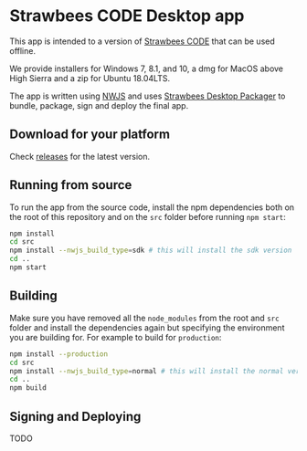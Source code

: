 # Strawbees CODE Desktop app

This app is intended to a version of [Strawbees CODE](https://code.strawbees.com) that can be used offline.

We provide installers for Windows 7, 8.1, and 10, a dmg for MacOS above High Sierra and a zip for Ubuntu 18.04LTS.

The app is written using [NWJS](https://nwjs.io/) and uses [Strawbees Desktop Packager](https://github.com/strawbees/desktop-packager) to bundle, package, sign and deploy the final app.

## Download for your platform

Check [releases](https://github.com/strawbees/code-desktop/releases) for the latest version.

## Running from source

To run the app from the source code, install the npm dependencies both on the root of this repository and on the `src` folder before running `npm start`:

```bash
npm install
cd src
npm install --nwjs_build_type=sdk # this will install the sdk version
cd ..
npm start
```

## Building

Make sure you have removed all the `node_modules` from the root and `src` folder and install the dependencies again but specifying the environment you are building for. For example to build for `production`:

```bash
npm install --production
cd src
npm install --nwjs_build_type=normal # this will install the normal version
cd ..
npm build
```

## Signing and Deploying

TODO
